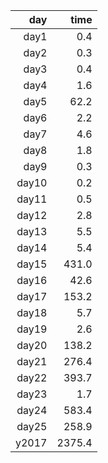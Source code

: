 |   day |    time |
|------:|--------:|
| day1  |     0.4 |
| day2  |     0.3 |
| day3  |     0.4 |
| day4  |     1.6 |
| day5  |    62.2 |
| day6  |     2.2 |
| day7  |     4.6 |
| day8  |     1.8 |
| day9  |     0.3 |
| day10 |     0.2 |
| day11 |     0.5 |
| day12 |     2.8 |
| day13 |     5.5 |
| day14 |     5.4 |
| day15 |   431.0 |
| day16 |    42.6 |
| day17 |   153.2 |
| day18 |     5.7 |
| day19 |     2.6 |
| day20 |   138.2 |
| day21 |   276.4 |
| day22 |   393.7 |
| day23 |     1.7 |
| day24 |   583.4 |
| day25 |   258.9 |
| y2017 |  2375.4 |
